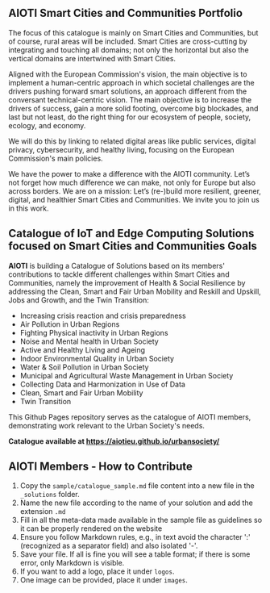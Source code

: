 ## AIOTI Smart Cities and Communities Portfolio

The focus of this catalogue is mainly on Smart Cities and Communities, but of course, rural areas will be included. Smart Cities are cross-cutting by integrating and touching all domains; not only the horizontal but also the vertical domains are intertwined with Smart Cities.

Aligned with the European Commission's vision, the main objective is to implement a human-centric approach in which societal challenges are the drivers pushing forward smart solutions, an approach different from the conversant technical-centric vision. The main objective is to increase the drivers of success, gain a more solid footing, overcome big blockades, and last but not least, do the right thing for our ecosystem of people, society, ecology, and economy. 

We will do this by linking to related digital areas like public services, digital privacy, cybersecurity, and healthy living, focusing on the European Commission's main policies.

We have the power to make a difference with the AIOTI community. Let’s not forget how much difference we can make, not only for Europe but also across borders. We are on a mission: Let’s (re-)build more resilient, greener, digital, and healthier Smart Cities and Communities. We invite you to join us in this work. 


## Catalogue of IoT and Edge Computing Solutions focused on Smart Cities and Communities Goals

**AIOTI** is building a Catalogue of Solutions based on its members' contributions to tackle different challenges within Smart Cities and Communities, namely the improvement of Health & Social Resilience by addressing the Clean, Smart and Fair Urban Mobility and Reskill and Upskill, Jobs and Growth, and the Twin Transition:

* Increasing crisis reaction and crisis preparedness
* Air Pollution in Urban Regions
* Fighting Physical inactivity in Urban Regions
* Noise and Mental health in Urban Society
* Active and Healthy Living and Ageing
* Indoor Environmental Quality in Urban Society
* Water & Soil Pollution in Urban Society
* Municipal and Agricultural Waste Management in Urban Society
* Collecting Data and Harmonization in Use of Data
* Clean, Smart and Fair Urban Mobility
* Twin Transition

This Github Pages repository serves as the catalogue of AIOTI members, demonstrating work relevant to the Urban Society's needs.

**Catalogue available at https://aiotieu.github.io/urbansociety/**

## AIOTI Members - How to Contribute

1. Copy the `sample/catalogue_sample.md` file content into a new file in the `_solutions` folder.
2. Name the new file according to the name of your solution and add the extension `.md`
3. Fill in all the meta-data made available in the sample file as guidelines so it can be properly rendered on the website
4. Ensure you follow Markdown rules, e.g., in text avoid the character ':' (recognized as a separator field) and also isolated '-'.
5. Save your file. If all is fine you will see a table format; if there is some error, only Markdown is visible.
6. If you want to add a logo, place it under `logos`.
7. One image can be provided, place it under `images`.
